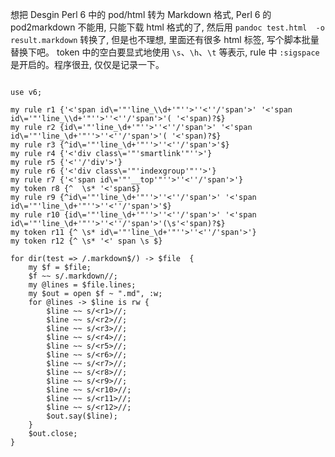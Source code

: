 想把 Desgin Perl 6 中的 pod/html 转为 Markdown 格式,  Perl 6 的 pod2markdown 不能用, 只能下载 html 格式的了, 然后用 `pandoc test.html  -o result.markdown` 转换了, 但是也不理想, 里面还有很多  html 标签,  写个脚本批量替换下吧。
token 中的空白要显式地使用 `\s`、`\h`、`\t` 等表示, rule 中 `:sigspace` 是开启的。程序很丑, 仅仅是记录一下。 

```perl6

use v6;

my rule r1 {'<'span id\='"'line_\\d+'"''>''<''/'span'>' '<'span id\='"'line_\\d+'"''>''<''/'span'>'( '<'span)?$}
my rule r2 {id\='"'line_\d+'"''>''<''/'span'>' '<'span id\='"'line_\d+'"''>''<''/'span'>'( '<'span)?$}
my rule r3 {^id\='"'line_\d+'"''>''<''/'span'>'$}
my rule r4 {'<'div class\='"'smartlink'"''>'}
my rule r5 {'<''/'div'>'}
my rule r6 {'<'div class\='"'indexgroup'"''>'}
my rule r7 {'<'span id\='"'__top'"''>''<''/'span'>'}
my token r8 {^  \s* '<'span$}
my rule r9 {^id\='"'line_\d+'"''>''<''/'span'>' '<'span id\='"'line_\d+'"''>''<''/'span'>'$}
my rule r10 {id\='"'line_\d+'"''>''<''/'span'>' '<'span id\='"'line_\d+'"''>''<''/'span'>'(\s'<'span)?$}
my token r11 {^ \s* id\='"'line_\d+'"''>''<''/'span'>'}
my token r12 {^ \s* '<' span \s $}

for dir(test => /.markdown$/) -> $file  {
    my $f = $file;
    $f ~~ s/.markdown//;
    my @lines = $file.lines;
    my $out = open $f ~ ".md", :w;
    for @lines -> $line is rw {
        $line ~~ s/<r1>//;
        $line ~~ s/<r2>//;
        $line ~~ s/<r3>//;
        $line ~~ s/<r4>//;
        $line ~~ s/<r5>//;
        $line ~~ s/<r6>//;
        $line ~~ s/<r7>//;
        $line ~~ s/<r8>//;
        $line ~~ s/<r9>//;
        $line ~~ s/<r10>//;
        $line ~~ s/<r11>//;
        $line ~~ s/<r12>//;
        $out.say($line);
    }
    $out.close;
}

```

